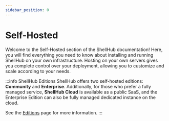 ```yaml
---
sidebar_position: 0
---
```


# Self-Hosted

Welcome to the Self-Hosted section of the ShellHub documentation! Here, you will
find everything you need to know about installing and running ShellHub on your
own infrastructure. Hosting on your own servers gives you complete control over
your deployment, allowing you to customize and scale according to your needs.

:::info ShellHub Editions
ShellHub offers two self-hosted editions:
**Community** and **Enterprise**. Additionally, for those who prefer a fully
managed service, **ShellHub Cloud** is available as a public SaaS, and the
Enterprise Edition can also be fully managed dedicated instance on the cloud.

See the [Editions](/editions) page for more information.
:::
